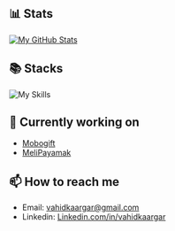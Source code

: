 
## 📊 Stats
[![My GitHub Stats](https://github-readme-stats.vercel.app/api/?username=vahidkaargar&count_private=true&theme=dark&bg_color=151719&show_icons=true&hide_border=true)]()

## 📚 Stacks
![My Skills](https://skillicons.dev/icons?i=php,laravel,vuejs,nodejs,git)

## 🔭 Currently working on
- [Mobogift](https://mobogift.com)
- [MeliPayamak](https://melipayamak.com)

## 📫 How to reach me
- Email: vahidkaargar@gmail.com
- Linkedin: [Linkedin.com/in/vahidkaargar](https://www.linkedin.com/in/vahidkaargar/)
